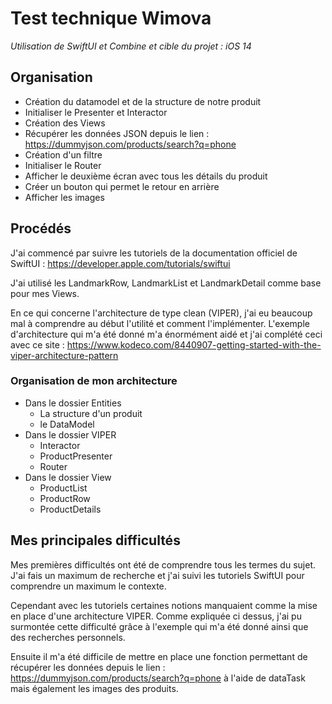 # Test technique Wimova
*Utilisation de SwiftUI et Combine et cible du projet : iOS 14*

## Organisation 
- Création du datamodel et de la structure de notre produit
- Initialiser le Presenter et Interactor
- Création des Views
- Récupérer les données JSON depuis le lien : https://dummyjson.com/products/search?q=phone
- Création d'un filtre
- Initialiser le Router
- Afficher le deuxième écran avec tous les détails du produit
- Créer un bouton qui permet le retour en arrière 
- Afficher les images

## Procédés
J'ai commencé par suivre les tutoriels de la documentation officiel de SwiftUI : https://developer.apple.com/tutorials/swiftui

J'ai utilisé les LandmarkRow, LandmarkList et LandmarkDetail comme base pour mes Views.

En ce qui concerne l'architecture de type clean (VIPER), j'ai eu beaucoup mal à comprendre au début l'utilité et comment l'implémenter. 
L'exemple d'architecture qui m'a été donné m'a énormément aidé et j'ai complété ceci avec ce site : https://www.kodeco.com/8440907-getting-started-with-the-viper-architecture-pattern

### Organisation de mon architecture
- Dans le dossier Entities
	- La structure d'un produit
	- le DataModel
- Dans le dossier VIPER
	- Interactor
	- ProductPresenter
	- Router
- Dans le dossier View
	- ProductList
	- ProductRow
	- ProductDetails

## Mes principales difficultés
Mes premières difficultés ont été de comprendre tous les termes du sujet.
J'ai fais un maximum de recherche et j'ai suivi les tutoriels SwiftUI pour comprendre un maximum le contexte.

Cependant avec les tutoriels certaines notions manquaient comme la mise en place d'une architecture VIPER. Comme expliquée ci dessus, j'ai pu surmontée cette difficulté grâce à l'exemple qui m'a été donné ainsi que des recherches personnels. 

Ensuite il m'a été difficile de mettre en place une fonction permettant de récupérer les données depuis le lien : https://dummyjson.com/products/search?q=phone à l'aide de dataTask mais également les images des produits.



